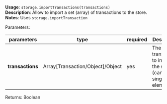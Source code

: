 **Usage**: `storage.importTransactions(transactions)`     
**Description**: Allow to import a set (array) of transactions to the store.   
**Notes**: Uses `storage.importTransaction` 

Parameters: 

| parameters             | type              | required       | Description                                                             |  
|------------------------|-------------------|----------------| ------------------------------------------------------------------------|
| **transactions**       | Array[Transaction/Object]/Object | yes            | The set of transactions to import to the store (can be a single element)|


Returns: Boolean   
